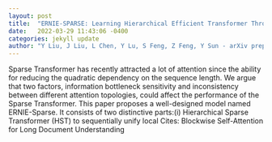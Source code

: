 ```yaml
---
layout: post
title:  "ERNIE-SPARSE: Learning Hierarchical Efficient Transformer Through Regularized Self-Attention"
date:   2022-03-29 11:43:06 -0400
categories: jekyll update
author: "Y Liu, J Liu, L Chen, Y Lu, S Feng, Z Feng, Y Sun - arXiv preprint arXiv , 2022"
---
```

Sparse Transformer has recently attracted a lot of attention since the ability for reducing the quadratic dependency on the sequence length. We argue that two factors, information bottleneck sensitivity and inconsistency between different attention topologies, could affect the performance of the Sparse Transformer. This paper proposes a well-designed model named ERNIE-Sparse. It consists of two distinctive parts:(i) Hierarchical Sparse Transformer (HST) to sequentially unify local Cites: Blockwise Self-Attention for Long Document Understanding